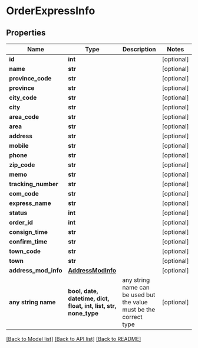 # OrderExpressInfo


## Properties
Name | Type | Description | Notes
------------ | ------------- | ------------- | -------------
**id** | **int** |  | [optional] 
**name** | **str** |  | [optional] 
**province_code** | **str** |  | [optional] 
**province** | **str** |  | [optional] 
**city_code** | **str** |  | [optional] 
**city** | **str** |  | [optional] 
**area_code** | **str** |  | [optional] 
**area** | **str** |  | [optional] 
**address** | **str** |  | [optional] 
**mobile** | **str** |  | [optional] 
**phone** | **str** |  | [optional] 
**zip_code** | **str** |  | [optional] 
**memo** | **str** |  | [optional] 
**tracking_number** | **str** |  | [optional] 
**com_code** | **str** |  | [optional] 
**express_name** | **str** |  | [optional] 
**status** | **int** |  | [optional] 
**order_id** | **int** |  | [optional] 
**consign_time** | **str** |  | [optional] 
**confirm_time** | **str** |  | [optional] 
**town_code** | **str** |  | [optional] 
**town** | **str** |  | [optional] 
**address_mod_info** | [**AddressModInfo**](AddressModInfo.md) |  | [optional] 
**any string name** | **bool, date, datetime, dict, float, int, list, str, none_type** | any string name can be used but the value must be the correct type | [optional]

[[Back to Model list]](../README.md#documentation-for-models) [[Back to API list]](../README.md#documentation-for-api-endpoints) [[Back to README]](../README.md)


